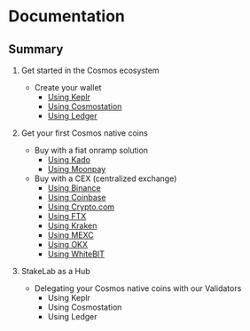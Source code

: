 # Documentation
## Summary
1. Get started in the Cosmos ecosystem
   - Create your wallet
     - [Using Keplr](https://github.com/StakeLab-Hub/Documentation/tree/main/Wallets/Keplr)
     - [Using Cosmostation](https://github.com/StakeLab-Hub/Documentation/tree/main/Wallets/Cosmostation)
     - [Using Ledger](https://github.com/StakeLab-Hub/Documentation/tree/main/Wallets/Ledger)
2. Get your first Cosmos native coins
   - Buy with a fiat onramp solution
     - [Using Kado](https://github.com/StakeLab-Hub/Documentation/tree/main/Onramp/Kado)
     - [Using Moonpay](https://github.com/StakeLab-Hub/Documentation/tree/main/Onramp/Moonpay)
   - Buy with a CEX (centralized exchange)
     - [Using Binance](https://github.com/StakeLab-Hub/Documentation/tree/main/CEX/Binance)
     - [Using Coinbase](https://github.com/StakeLab-Hub/Documentation/tree/main/CEX/Coinbase)
     - [Using Crypto.com](https://github.com/StakeLab-Hub/Documentation/tree/main/CEX/Crypto-com)
     - [Using FTX](https://github.com/StakeLab-Hub/Documentation/tree/main/CEX/FTX)
     - [Using Kraken](https://github.com/StakeLab-Hub/Documentation/tree/main/CEX/Kraken)
     - [Using MEXC](https://github.com/StakeLab-Hub/Documentation/tree/main/CEX/MEXC)
     - [Using OKX](https://github.com/StakeLab-Hub/Documentation/tree/main/CEX/OKX)
     - [Using WhiteBIT](https://github.com/StakeLab-Hub/Documentation/tree/main/CEX/WhiteBIT)

3. StakeLab as a Hub
   - Delegating your Cosmos native coins with our Validators
     - Using Keplr 
     - Using Cosmostation
     - Using Ledger
